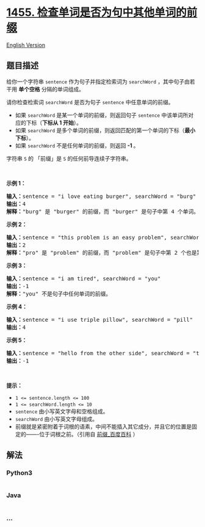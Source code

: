 # [1455. 检查单词是否为句中其他单词的前缀](https://leetcode-cn.com/problems/check-if-a-word-occurs-as-a-prefix-of-any-word-in-a-sentence)

[English Version](/solution/1400-1499/1455.Check%20If%20a%20Word%20Occurs%20As%20a%20Prefix%20of%20Any%20Word%20in%20a%20Sentence/README_EN.md)

## 题目描述

<!-- 这里写题目描述 -->
<p>给你一个字符串 <code>sentence</code> 作为句子并指定检索词为 <code>searchWord</code> ，其中句子由若干用 <strong>单个空格</strong> 分隔的单词组成。</p>

<p>请你检查检索词 <code>searchWord</code> 是否为句子 <code>sentence</code> 中任意单词的前缀。</p>

<ul>
	<li>如果&nbsp;<code>searchWord</code> 是某一个单词的前缀，则返回句子&nbsp;<code>sentence</code> 中该单词所对应的下标（<strong>下标从 1 开始</strong>）。</li>
	<li>如果 <code>searchWord</code> 是多个单词的前缀，则返回匹配的第一个单词的下标（<strong>最小下标</strong>）。</li>
	<li>如果 <code>searchWord</code> 不是任何单词的前缀，则返回 <strong>-1 </strong>。</li>
</ul>

<p>字符串 <code>S</code> 的 「前缀」是 <code>S</code> 的任何前导连续子字符串。</p>

<p>&nbsp;</p>

<p><strong>示例 1：</strong></p>

<pre><strong>输入：</strong>sentence = &quot;i love eating burger&quot;, searchWord = &quot;burg&quot;
<strong>输出：</strong>4
<strong>解释：</strong>&quot;burg&quot; 是 &quot;burger&quot; 的前缀，而 &quot;burger&quot; 是句子中第 4 个单词。</pre>

<p><strong>示例 2：</strong></p>

<pre><strong>输入：</strong>sentence = &quot;this problem is an easy problem&quot;, searchWord = &quot;pro&quot;
<strong>输出：</strong>2
<strong>解释：</strong>&quot;pro&quot; 是 &quot;problem&quot; 的前缀，而 &quot;problem&quot; 是句子中第 2 个也是第 6 个单词，但是应该返回最小下标 2 。
</pre>

<p><strong>示例 3：</strong></p>

<pre><strong>输入：</strong>sentence = &quot;i am tired&quot;, searchWord = &quot;you&quot;
<strong>输出：</strong>-1
<strong>解释：</strong>&quot;you&quot; 不是句子中任何单词的前缀。
</pre>

<p><strong>示例 4：</strong></p>

<pre><strong>输入：</strong>sentence = &quot;i use triple pillow&quot;, searchWord = &quot;pill&quot;
<strong>输出：</strong>4
</pre>

<p><strong>示例 5：</strong></p>

<pre><strong>输入：</strong>sentence = &quot;hello from the other side&quot;, searchWord = &quot;they&quot;
<strong>输出：</strong>-1
</pre>

<p>&nbsp;</p>

<p><strong>提示：</strong></p>

<ul>
	<li><code>1 &lt;= sentence.length &lt;= 100</code></li>
	<li><code>1 &lt;= searchWord.length &lt;= 10</code></li>
	<li><code>sentence</code> 由小写英文字母和空格组成。</li>
	<li><code>searchWord</code> 由小写英文字母组成。</li>
	<li>前缀就是紧密附着于词根的语素，中间不能插入其它成分，并且它的位置是固定的&mdash;&mdash;-位于词根之前。（引用自 <a href="https://baike.baidu.com/item/%E5%89%8D%E7%BC%80" target="_blank">前缀_百度百科</a> ）</li>
</ul>

## 解法

<!-- 这里可写通用的实现逻辑 -->

<!-- tabs:start -->

### **Python3**

<!-- 这里可写当前语言的特殊实现逻辑 -->

```python

```

### **Java**

<!-- 这里可写当前语言的特殊实现逻辑 -->

```java

```

### **...**

```

```

<!-- tabs:end -->

